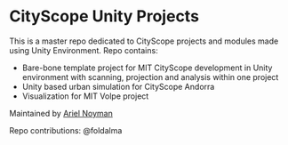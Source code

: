 # CityScope Unity Projects

This is a master repo dedicated to CityScope projects and modules made using Unity Environment.
Repo contains:

- Bare-bone template project for MIT CityScope development in Unity environment with scanning, projection and analysis within one project
- Unity based urban simulation for CityScope Andorra
- Visualization for MIT Volpe project

Maintained by [Ariel Noyman](arielnoyman.com)

Repo contributions:
@foldalma
